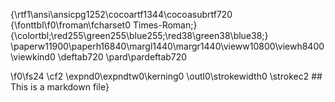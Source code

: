 {\rtf1\ansi\ansicpg1252\cocoartf1344\cocoasubrtf720
{\fonttbl\f0\froman\fcharset0 Times-Roman;}
{\colortbl;\red255\green255\blue255;\red38\green38\blue38;}
\paperw11900\paperh16840\margl1440\margr1440\vieww10800\viewh8400\viewkind0
\deftab720
\pard\pardeftab720

\f0\fs24 \cf2 \expnd0\expndtw0\kerning0
\outl0\strokewidth0 \strokec2 ## This is a markdown file}